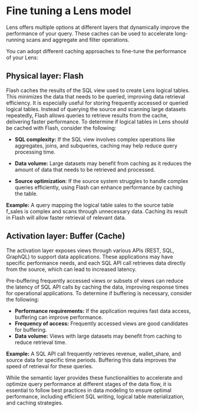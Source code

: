 # Fine tuning a Lens model

Lens offers multiple options at different layers that dynamically improve the performance of your query. These caches can be used to accelerate long-running scans and aggregate and filter operations.

You can adopt different caching approaches to fine-tune the performance of your Lens:

## Physical layer: Flash

Flash caches the results of the SQL view used to create Lens logical tables. This minimizes the data that needs to be queried, improving data retrieval efficiency. It is especially useful for storing frequently accessed or queried logical tables. Instead of querying the source and scanning large datasets repeatedly, Flash allows queries to retrieve results from the cache, delivering faster performance. To determine if logical tables in Lens should be cached with Flash, consider the following:

- **SQL complexity:** If the SQL view involves complex operations like aggregates, joins, and subqueries, caching may help reduce query processing time.

- **Data volume:** Large datasets may benefit from caching as it reduces the amount of data that needs to be retrieved and processed.

- **Source optimization**: If the source system struggles to handle complex queries efficiently, using Flash can enhance performance by caching the table.

**Example:** A query mapping the logical table sales to the source table f_sales is complex and scans through unnecessary data. Caching its result in Flash will allow faster retrieval of relevant data.

## Activation layer: Buffer (Cache)

The activation layer exposes views through various APIs (REST, SQL, GraphQL) to support data applications. These applications may have specific performance needs, and each SQL API call retrieves data directly from the source, which can lead to increased latency.

Pre-buffering frequently accessed views or subsets of views can reduce the latency of SQL API calls by caching the data, improving response times for operational applications. To determine if buffering is necessary, consider the following:

- **Performance requirements:** If the application requires fast data access, buffering can improve performance.
- **Frequency of access:** Frequently accessed views are good candidates for buffering.
- **Data volume:** Views with large datasets may benefit from caching to reduce retrieval time.

**Example:** A SQL API call frequently retrieves revenue, wallet_share, and source data for specific time periods. Buffering this data improves the speed of retrieval for these queries.

While the semantic layer provides these functionalities to accelerate and optimize query performance at different stages of the data flow, it is essential to follow best practices in data modeling to ensure optimal performance, including efficient SQL writing, logical table materialization, and caching strategies.

